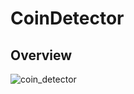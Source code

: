 # CoinDetector

## Overview
![coin_detector](https://user-images.githubusercontent.com/13970914/42602197-554a0a42-851d-11e8-9aa4-8021ebcb3b39.png)
